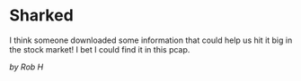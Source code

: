 # Sharked

I think someone downloaded some information that could help us hit it big in the stock market! I bet I could find it in this pcap.

_by Rob H_
